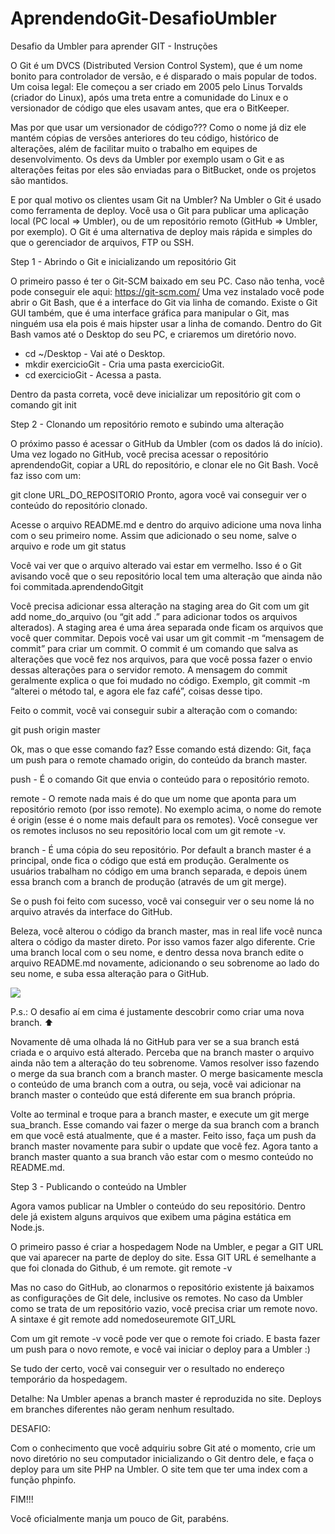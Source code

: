 # AprendendoGit-DesafioUmbler
Desafio da Umbler para aprender GIT - Instruções


O Git é um DVCS (Distributed Version Control System), que é um nome bonito para controlador de versão, e é disparado o mais popular de todos.
Um coisa legal: Ele começou a ser criado em 2005 pelo Linus Torvalds (criador do Linux), após uma treta entre a comunidade do Linux e o versionador de código que eles usavam antes, que era o BitKeeper. 

Mas por que usar um versionador de código???
Como o nome já diz ele mantém cópias de versões anteriores do teu código, histórico de alterações, além de facilitar muito o trabalho em equipes de desenvolvimento. Os devs da Umbler por exemplo usam o Git e as alterações feitas por eles são enviadas para o BitBucket, onde os projetos são mantidos.

E por qual motivo os clientes usam Git na Umbler?
Na Umbler o Git é usado como ferramenta de deploy. Você usa o Git para publicar uma aplicação local (PC local => Umbler), ou de um repositório remoto (GitHub => Umbler, por exemplo). 
O Git é uma alternativa de deploy mais rápida e simples do que o gerenciador de arquivos, FTP ou SSH.

Step 1 - Abrindo o Git e inicializando um repositório Git

O primeiro passo é ter o Git-SCM baixado em seu PC. Caso não tenha, você pode conseguir ele aqui: https://git-scm.com/
Uma vez instalado você pode abrir o Git Bash, que é a interface do Git via linha de comando. Existe o Git GUI também, que é uma interface gráfica para manipular o Git, mas ninguém usa ela pois é mais hipster usar a linha de comando.
Dentro do Git Bash vamos até o Desktop do seu PC, e criaremos um diretório novo.


- cd ~/Desktop - Vai até o Desktop.
- mkdir exercicioGit - Cria uma pasta exercicioGit.
- cd exercicioGit - Acessa a pasta.

Dentro da pasta correta, você deve inicializar um repositório git com o comando git init 

Step 2 - Clonando um repositório remoto e subindo uma alteração

O próximo passo é acessar o GitHub da Umbler (com os dados lá do início). Uma vez logado no GitHub, você precisa acessar o repositório aprendendoGit, copiar a URL do repositório, e clonar ele no Git Bash. Você faz isso com um:

git clone URL_DO_REPOSITORIO
Pronto, agora você vai conseguir ver o conteúdo do repositório clonado. 

Acesse o arquivo README.md e dentro do arquivo adicione uma nova linha com o seu primeiro nome.
Assim que adicionado o seu nome, salve o arquivo e rode um git status

Você vai ver que o arquivo alterado vai estar em vermelho. Isso é o Git avisando você que o seu repositório local tem uma alteração que ainda não foi commitada.aprendendoGitgit 

Você precisa adicionar essa alteração na staging area do Git com um git add nome_do_arquivo (ou “git add .” para adicionar todos os arquivos alterados). A staging area é uma área separada onde ficam os arquivos que você quer commitar. Depois você vai usar um git commit -m “mensagem de commit” para criar um commit.  O commit é um comando que salva as alterações que você fez nos arquivos, para que você possa fazer o envio dessas alterações para o servidor remoto. A mensagem do commit geralmente explica o que foi mudado no código. Exemplo, git commit -m “alterei o método tal, e agora ele faz café”, coisas desse tipo.

Feito o commit, você vai conseguir subir a alteração com o comando:

git push origin master

Ok, mas o que esse comando faz?
Esse comando está dizendo: Git, faça um push para o remote chamado origin, do conteúdo da branch master.

push - É o comando Git que envia o conteúdo para o repositório remoto.

remote - O remote nada mais é do que um nome que aponta para um repositório remoto (por isso remote). No exemplo acima, o nome do remote é origin (esse é o nome mais default para os remotes). Você consegue ver os remotes inclusos no seu repositório local com um git remote -v.

branch - É uma cópia do seu repositório. Por default a branch master é a principal, onde fica o código que está em produção. Geralmente os usuários trabalham no código em uma branch separada, e depois únem essa branch com a branch de produção (através de um git merge). 

Se o push foi feito com sucesso, você vai conseguir ver o seu nome lá no arquivo através da interface do GitHub.

Beleza, você alterou o código da branch master, mas in real life você nunca altera o código da master direto. Por isso vamos fazer algo diferente. Crie uma branch local com o seu nome, e dentro dessa nova branch edite o arquivo README.md novamente, adicionando o seu sobrenome ao lado do seu nome, e suba essa alteração para o GitHub.


![](https://d2mxuefqeaa7sj.cloudfront.net/s_D27263CD071BFDF56B6E526EE34EE8262D4916BFF13BB6832730D0FF5524327C_1532367548252_testcode.jpg)


P.s.: O desafio aí em cima é justamente descobrir como criar uma nova branch. ⬆️ 

Novamente dê uma olhada lá no GitHub para ver se a sua branch está criada e o arquivo está alterado. Perceba que na branch master o arquivo ainda não tem a alteração do teu sobrenome. Vamos resolver isso fazendo o merge da sua branch com a branch master. O merge basicamente mescla o conteúdo de uma branch com a outra, ou seja, você vai adicionar na branch master o conteúdo que está diferente em sua branch própria.

Volte ao terminal e troque para a branch master, e execute um git merge sua_branch. Esse comando vai fazer o merge da sua branch com a branch em que você está atualmente, que é a master. Feito isso, faça um push da branch master novamente para subir o update que você fez. Agora tanto a branch master quanto a sua branch vão estar com o mesmo conteúdo no README.md.

Step 3 - Publicando o conteúdo na Umbler

Agora vamos publicar na Umbler o conteúdo do seu repositório. Dentro dele já existem alguns arquivos que exibem uma página estática em Node.js. 

O primeiro passo é criar a hospedagem Node na Umbler, e pegar a GIT URL que vai aparecer na parte de deploy do site. Essa GIT URL é semelhante a que foi clonada do Github, é um remote. 
git remote -v

Mas no caso do GitHub, ao clonarmos o repositório existente já baixamos as configurações de Git dele, inclusive os remotes. No caso da Umbler como se trata de um repositório vazio, você precisa criar um remote novo. A sintaxe é git remote add nomedoseuremote GIT_URL

Com um git remote -v você pode ver que o remote foi criado. E basta fazer um push para o novo remote, e você vai iniciar o deploy para a Umbler :)

Se tudo der certo, você vai conseguir ver o resultado no endereço temporário da hospedagem.

Detalhe: Na Umbler apenas a branch master é reproduzida no site. Deploys em branches diferentes não geram nenhum resultado.

DESAFIO:

Com o conhecimento que você adquiriu sobre Git até o momento, crie um novo diretório no seu computador inicializando o Git dentro dele, e faça o deploy para um site PHP na Umbler. O site tem que ter uma index com a função phpinfo.


 FIM!!!

Você oficialmente manja um pouco de Git, parabéns.



